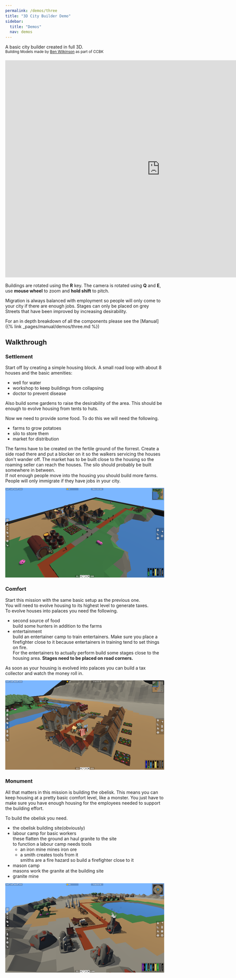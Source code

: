 ```yaml
---
permalink: /demos/three
title: "3D City Builder Demo"
sidebar:
  title: "Demos"
  nav: demos
---
```


A basic city builder created in full 3D.  
<sup>Building Models made by [Ben Wilkinson](https://ben-wilkinson.co.uk) as part of CCBK</sup>

<iframe frameborder="0" src="https://itch.io/embed-upload/4230593?color=000000" allowfullscreen="0" width="980" height="688"></iframe>  
  
Buildings are rotated using the __R__ key. The camera is rotated using __Q__ and __E__, use __mouse wheel__ to zoom and __hold shift__ to pitch.  
  
Migration is always balanced with employment so people will only come to your city if there are enough jobs. Stages can only be placed on grey Streets that have been improved by increasing desirability.  
  
For an in depth breakdown of all the components please see the [Manual]({% link _pages/manual/demos/three.md %})  

## Walkthrough
### Settlement
Start off by creating a simple housing block. A small road loop with about 8 houses and the basic amenities:
* well for water
* workshop to keep buildings from collapsing
* doctor to prevent disease  

Also build some gardens to raise the desirability of the area.
This should be enough to evolve housing from tents to huts.

Now we need to provide some food. To do this we will need the following.
* farms to grow potatoes
* silo to store them
* market for distribution  

The farms have to be created on the fertile ground of the forrest. Create a side road there and put a blocker on it so the walkers servicing the houses don't wander off.
The market has to be built close to the housing so the roaming seller can reach the houses. The silo should probably be built somewhere in between.  
If not enough people move into the housing you should build more farms. People will only immigrate if they have jobs in your city.

![Settlement Mission Won](/assets/images/settlement.PNG)
### Comfort
Start this mission with the same basic setup as the previous one.  
You will need to evolve housing to its highest level to generate taxes.  
To evolve houses into palaces you need the following.
* second source of food  
build some hunters in addition to the farms
* entertainment  
build an entertainer camp to train entertainers. Make sure you place a firefighter close to it because entertainers in training tend to set things on fire.  
For the entertainers to actually perform build some stages close to the housing area. __Stages need to be placed on road corners.__  

As soon as your housing is evolved into palaces you can build a tax collector and watch the money roll in.

![Comfort Mission Won](/assets/images/comfort.PNG)

### Monument

All that matters in this mission is building the obelisk. This means you can keep housing at a pretty basic comfort level, like a monster. You just have to make sure you have enough housing for the employees needed to support the building effort.  

To build the obelisk you need.
* the obelisk building site(obviously)
* labour camp for basic workers  
these flatten the ground an haul granite to the site  
to function a labour camp needs tools
  * an iron mine mines iron ore
  * a smith creates tools from it  
  smiths are a fire hazard so build a firefighter close to it
* mason camp  
masons work the granite at the building site
* granite mine 

![Monument Mission Won](/assets/images/monument.PNG)